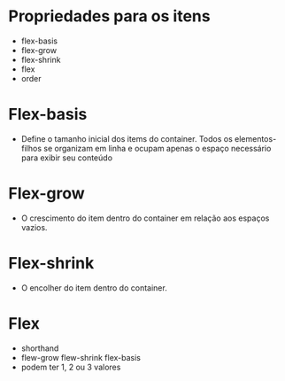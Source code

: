 # Propriedades para os itens

- flex-basis
- flex-grow
- flex-shrink
- flex
- order

# Flex-basis

- Define o tamanho inicial dos items do container. Todos os elementos-filhos se organizam em linha e ocupam apenas o espaço necessário para exibir seu conteúdo

# Flex-grow

- O crescimento do item dentro do container em relação aos espaços vazios.

# Flex-shrink

- O encolher do item dentro do container.

# Flex

- shorthand
- flew-grow flew-shrink flex-basis
- podem ter 1, 2 ou 3 valores


